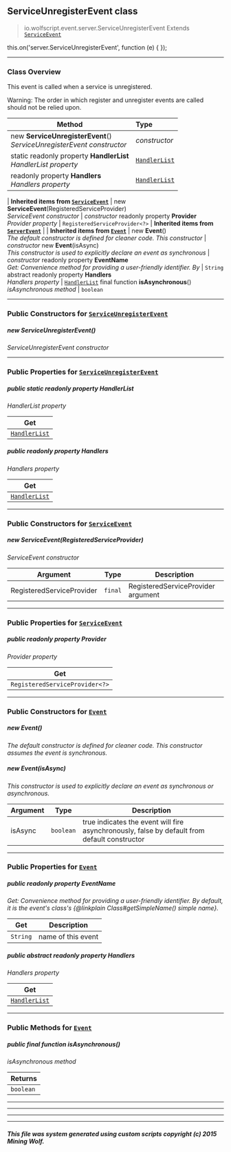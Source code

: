 ## ServiceUnregisterEvent __class__

>io.wolfscript.event.server.ServiceUnregisterEvent
>Extends [`ServiceEvent`](ServiceEvent.md)

this.on('server.ServiceUnregisterEvent', function (e) { });

---

### Class Overview

This event is called when a service is unregistered. <p> Warning: The order in which register and unregister events are called should not be relied upon.

Method | Type   
--- | :--- 
new __ServiceUnregisterEvent__() <br> _ServiceUnregisterEvent constructor_ | _constructor_
static readonly property __HandlerList__ <br> _HandlerList property_ | [`HandlerList`](../HandlerList.md)
 readonly property __Handlers__ <br> _Handlers property_ | [`HandlerList`](../HandlerList.md)
 |
__Inherited items from [`ServiceEvent`](ServiceEvent.md)__ |
new __ServiceEvent__(RegisteredServiceProvider) <br> _ServiceEvent constructor_ | _constructor_
 readonly property __Provider__ <br> _Provider property_ | `RegisteredServiceProvider<?>`
 |
__Inherited items from [`ServerEvent`](ServerEvent.md)__ |
 |
__Inherited items from [`Event`](../Event.md)__ |
new __Event__() <br> _The default constructor is defined for cleaner code. This constructor_ | _constructor_
new __Event__(isAsync) <br> _This constructor is used to explicitly declare an event as synchronous_ | _constructor_
 readonly property __EventName__ <br> _Get: Convenience method for providing a user-friendly identifier. By_ | `String`
abstract readonly property __Handlers__ <br> _Handlers property_ | [`HandlerList`](../HandlerList.md)
final function __isAsynchronous__() <br> _isAsynchronous method_ | `boolean`









---

### Public Constructors for [`ServiceUnregisterEvent`](ServiceUnregisterEvent.md)

##### <a id='serviceunregisterevent'></a>new __ServiceUnregisterEvent__() 

_ServiceUnregisterEvent constructor_


---

### Public Properties for [`ServiceUnregisterEvent`](ServiceUnregisterEvent.md)

##### <a id='handlerlist'></a>public static readonly property __HandlerList__

_HandlerList property_

Get | 
--- | 
[`HandlerList`](../HandlerList.md) |



##### <a id='handlers'></a>public  readonly property __Handlers__

_Handlers property_

Get | 
--- | 
[`HandlerList`](../HandlerList.md) |



---
### Public Constructors for [`ServiceEvent`](ServiceEvent.md)

##### <a id='serviceevent'></a>new __ServiceEvent__(RegisteredServiceProvider) 

_ServiceEvent constructor_

Argument | Type | Description  
--- | --- | --- 
RegisteredServiceProvider | `final` | RegisteredServiceProvider argument

---

### Public Properties for [`ServiceEvent`](ServiceEvent.md)

##### <a id='provider'></a>public  readonly property __Provider__

_Provider property_

Get | 
--- | 
`RegisteredServiceProvider<?>` |



---
### Public Constructors for [`Event`](../Event.md)

##### <a id='event'></a>new __Event__() 

_The default constructor is defined for cleaner code. This constructor assumes the event is synchronous._


##### <a id='event'></a>new __Event__(isAsync) 

_This constructor is used to explicitly declare an event as synchronous or asynchronous._

Argument | Type | Description  
--- | --- | --- 
isAsync | `boolean` | true indicates the event will fire asynchronously, false by default from default constructor

---

### Public Properties for [`Event`](../Event.md)

##### <a id='eventname'></a>public  readonly property __EventName__

_Get: Convenience method for providing a user-friendly identifier. By default, it is the event's class's {@linkplain Class#getSimpleName() simple name}._

Get | Description
--- | --- 
`String` | name of this event



##### <a id='handlers'></a>public abstract readonly property __Handlers__

_Handlers property_

Get | 
--- | 
[`HandlerList`](../HandlerList.md) |



---

### Public Methods for [`Event`](../Event.md)

##### <a id='isasynchronous'></a>public final function __isAsynchronous__()

_isAsynchronous method_

Returns | 
--- | 
`boolean` |


---


---


---


---


##### This file was system generated using custom scripts copyright (c) 2015 Mining Wolf.
	

